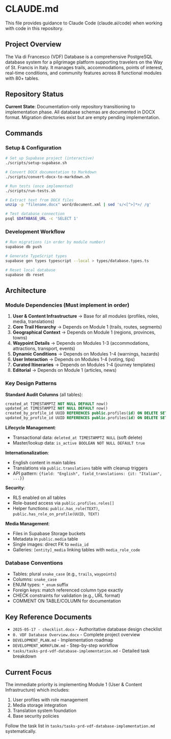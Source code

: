 # CLAUDE.md

This file provides guidance to Claude Code (claude.ai/code) when working with code in this repository.

## Project Overview

The Via di Francesco (VDF) Database is a comprehensive PostgreSQL database system for a pilgrimage platform supporting travelers on the Way of St. Francis in Italy. It manages trails, accommodations, points of interest, real-time conditions, and community features across 8 functional modules with 80+ tables.

## Repository Status

**Current State**: Documentation-only repository transitioning to implementation phase. All database schemas are documented in DOCX format. Migration directories exist but are empty pending implementation.

## Commands

### Setup & Configuration
```bash
# Set up Supabase project (interactive)
./scripts/setup-supabase.sh

# Convert DOCX documentation to Markdown
./scripts/convert-docx-to-markdown.sh

# Run tests (once implemented)
./scripts/run-tests.sh

# Extract text from DOCX files
unzip -p "filename.docx" word/document.xml | sed 's/<[^>]*>/ /g'

# Test database connection
psql $DATABASE_URL -c 'SELECT 1'
```

### Development Workflow
```bash
# Run migrations (in order by module number)
supabase db push

# Generate TypeScript types
supabase gen types typescript --local > types/database.types.ts

# Reset local database
supabase db reset
```

## Architecture

### Module Dependencies (Must implement in order)
1. **User & Content Infrastructure** → Base for all modules (profiles, roles, media, translations)
2. **Core Trail Hierarchy** → Depends on Module 1 (trails, routes, segments)
3. **Geographical Context** → Depends on Module 1 (regions, provinces, towns)
4. **Waypoint Details** → Depends on Modules 1-3 (accommodations, attractions, transport, events)
5. **Dynamic Conditions** → Depends on Modules 1-4 (warnings, hazards)
6. **User Interaction** → Depends on Modules 1-4 (voting, tips)
7. **Curated Itineraries** → Depends on Modules 1-4 (journey templates)
8. **Editorial** → Depends on Module 1 (articles, news)

### Key Design Patterns

**Standard Audit Columns** (all tables):
```sql
created_at TIMESTAMPTZ NOT NULL DEFAULT now()
updated_at TIMESTAMPTZ NOT NULL DEFAULT now()
created_by_profile_id UUID REFERENCES public.profiles(id) ON DELETE SET NULL
updated_by_profile_id UUID REFERENCES public.profiles(id) ON DELETE SET NULL
```

**Lifecycle Management**:
- Transactional data: `deleted_at TIMESTAMPTZ NULL` (soft delete)
- Master/lookup data: `is_active BOOLEAN NOT NULL DEFAULT true`

**Internationalization**:
- English content in main tables
- Translations via `public.translations` table with cleanup triggers
- API pattern: `{field: "English", field_translations: {it: "Italian", ...}}`

**Security**:
- RLS enabled on all tables
- Role-based access via `public.profiles.roles[]`
- Helper functions: `public.has_role(TEXT)`, `public.has_role_on_profile(UUID, TEXT)`

**Media Management**:
- Files in Supabase Storage buckets
- Metadata in `public.media` table
- Single images: direct FK to `media_id`
- Galleries: `[entity]_media` linking tables with `media_role_code`

### Database Conventions

- Tables: plural `snake_case` (e.g., `trails`, `waypoints`)
- Columns: `snake_case` 
- ENUM types: `*_enum` suffix
- Foreign keys: match referenced column type exactly
- CHECK constraints for validation (e.g., URL format)
- COMMENT ON TABLE/COLUMN for documentation

## Key Reference Documents

- `2025-05-17 - checklist.docx` - Authoritative database design checklist
- `0. VDF Database Overview.docx` - Complete project overview
- `DEVELOPMENT_PLAN.md` - Implementation roadmap
- `DEVELOPMENT_WORKFLOW.md` - Step-by-step workflow
- `tasks/tasks-prd-vdf-database-implementation.md` - Detailed task breakdown

## Current Focus

The immediate priority is implementing Module 1 (User & Content Infrastructure) which includes:
1. User profiles with role management
2. Media storage integration
3. Translation system foundation
4. Base security policies

Follow the task list in `tasks/tasks-prd-vdf-database-implementation.md` systematically.